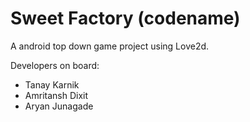 # Sweet Factory (codename)

A android top down game project using Love2d.

Developers on board:
 - Tanay Karnik
 - Amritansh Dixit
 - Aryan Junagade

